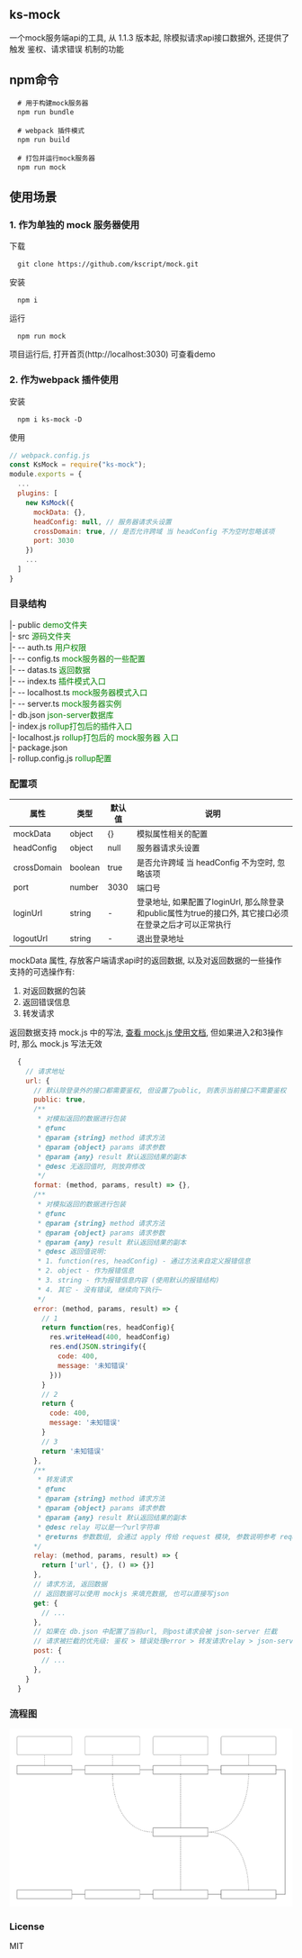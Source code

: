 ## ks-mock
一个mock服务端api的工具, 从 1.1.3 版本起, 除模拟请求api接口数据外, 还提供了触发 鉴权、请求错误 机制的功能

## npm命令
``` npm
  # 用于构建mock服务器
  npm run bundle

  # webpack 插件模式
  npm run build

  # 打包并运行mock服务器
  npm run mock
```

## 使用场景
### 1. 作为单独的 mock 服务器使用
下载
```git
  git clone https://github.com/kscript/mock.git
```
安装
```npm
  npm i
```
运行
```npm
  npm run mock
```
项目运行后, 打开首页(http://localhost:3030) 可查看demo


### 2. 作为webpack 插件使用
安装
```npm
  npm i ks-mock -D
```
使用
```javascript
// webpack.config.js
const KsMock = require("ks-mock");
module.exports = {
  ...
  plugins: [
    new KsMock({
      mockData: {}, 
      headConfig: null, // 服务器请求头设置
      crossDomain: true, // 是否允许跨域 当 headConfig 不为空时忽略该项
      port: 3030
    })
    ...
  ]
}
```

### 目录结构
|- public  <font color="green">demo文件夹</font>  
|- src  <font color="green">源码文件夹</font>  
|- -- auth.ts  <font color="green">用户权限</font>  
|- -- config.ts  <font color="green">mock服务器的一些配置</font>  
|- -- datas.ts  <font color="green">返回数据</font>  
|- -- index.ts  <font color="green">插件模式入口</font>  
|- -- localhost.ts  <font color="green">mock服务器模式入口</font>  
|- -- server.ts  <font color="green">mock服务器实例</font>  
|- db.json  <font color="green">json-server数据库</font>  
|- index.js  <font color="green">rollup打包后的插件入口</font>  
|- localhost.js  <font color="green">rollup打包后的 mock服务器 入口</font>  
|- package.json  
|- rollup.config.js  <font color="green">rollup配置</font>  


### 配置项
|属性|类型|默认值|说明|
|--|--|--|--|
| mockData | object | {} | 模拟属性相关的配置 |
| headConfig | object | null | 服务器请求头设置 |
| crossDomain | boolean | true | 是否允许跨域 当 headConfig 不为空时, 忽略该项 |
| port | number | 3030 | 端口号 |
| loginUrl | string | - | 登录地址, 如果配置了loginUrl, 那么除登录和public属性为true的接口外, 其它接口必须在登录之后才可以正常执行 |
| logoutUrl | string | - | 退出登录地址 |

mockData 属性, 存放客户端请求api时的返回数据, 以及对返回数据的一些操作  
支持的可选操作有: 
1. 对返回数据的包装
2. 返回错误信息
3. 转发请求

返回数据支持 mock.js 中的写法, [查看 mock.js 使用文档](https://github.com/nuysoft/Mock/wiki), 但如果进入2和3操作时, 那么 mock.js 写法无效

``` js
  {
    // 请求地址
    url: {
      // 默认除登录外的接口都需要鉴权, 但设置了public, 则表示当前接口不需要鉴权
      public: true,
      /**
       * 对模拟返回的数据进行包装
       * @func
       * @param {string} method 请求方法
       * @param {object} params 请求参数
       * @param {any} result 默认返回结果的副本
       * @desc 无返回值时, 则放弃修改
       */
      format: (method, params, result) => {}, 
      /**
       * 对模拟返回的数据进行包装
       * @func
       * @param {string} method 请求方法
       * @param {object} params 请求参数
       * @param {any} result 默认返回结果的副本
       * @desc 返回值说明: 
       * 1. function(res, headConfig) - 通过方法来自定义报错信息
       * 2. object - 作为报错信息 
       * 3. string - 作为报错信息内容 (使用默认的报错结构)
       * 4. 其它 - 没有错误, 继续向下执行~
       */
      error: (method, params, result) => {
        // 1
        return function(res, headConfig){
          res.writeHead(400, headConfig)
          res.end(JSON.stringify({
            code: 400,
            message: '未知错误'
          }))
        }
        // 2
        return {
          code: 400,
          message: '未知错误'
        }
        // 3
        return '未知错误'
      }, 
      /**
       * 转发请求
       * @func
       * @param {string} method 请求方法
       * @param {object} params 请求参数
       * @param {any} result 默认返回结果的副本
       * @desc relay 可以是一个url字符串
       * @returns 参数数组, 会通过 apply 传给 request 模块, 参数说明参考 request 模块, (预置了最后一个函数参数, 建议不要传这个参数)
      */
      relay: (method, params, result) => {
        return ['url', {}, () => {}]
      },
      // 请求方法, 返回数据
      // 返回数据可以使用 mockjs 来填充数据, 也可以直接写json
      get: {
        // ...
      },
      // 如果在 db.json 中配置了当前url, 则post请求会被 json-server 拦截
      // 请求被拦截的优先级: 鉴权 > 错误处理error > 转发请求relay > json-server
      post: {
        // ...
      },
    }
  }
```

### 流程图
![流程图](./flowsheet.svg)

### License
MIT
